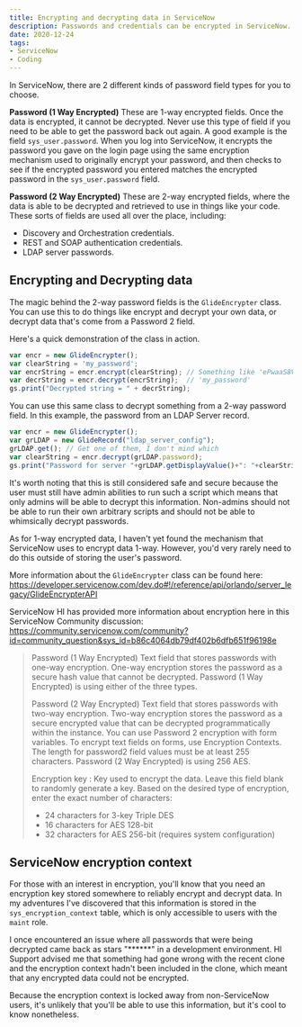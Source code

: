 ```yaml
---
title: Encrypting and decrypting data in ServiceNow
description: Passwords and credentials can be encrypted in ServiceNow. Here's how you can decrypt the information to use later.
date: 2020-12-24
tags:
- ServiceNow
- Coding
---
```


In ServiceNow, there are 2 different kinds of password field types for you to choose.

**Password (1 Way Encrypted)**
These are 1-way encrypted fields. Once the data is encrypted, it cannot be decrypted. Never use this type of field if you need to be able to get the password back out again.
A good example is the field `sys_user.password`. When you log into ServiceNow, it encrypts the password you gave on the login page using the same encryption mechanism used to originally encrypt your password, and then checks to see if the encrypted password you entered matches the encrypted password in the `sys_user.password` field.

**Password (2 Way Encrypted)**
These are 2-way encrypted fields, where the data is able to be decrypted and retrieved to use in things like your code.
These sorts of fields are used all over the place, including:
* Discovery and Orchestration credentials.
* REST and SOAP authentication credentials.
* LDAP server passwords.

## Encrypting and Decrypting data
The magic behind the 2-way password fields is the `GlideEncrypter` class. You can use this to do things like encrypt and decrypt your own data, or decrypt data that's come from a Password 2 field.

Here's a quick demonstration of the class in action.

```js
var encr = new GlideEncrypter(); 
var clearString = 'my_password'; 
var encrString = encr.encrypt(clearString); // Something like 'ePwaaS8VRwM='
var decrString = encr.decrypt(encrString);  // 'my_password'
gs.print("Decrypted string = " + decrString);
```

You can use this same class to decrypt something from a 2-way password field. In this example, the password from an LDAP Server record.

```js
var encr = new GlideEncrypter();
var grLDAP = new GlideRecord("ldap_server_config");
grLDAP.get(); // Get one of them, I don't mind which
var clearString = encr.decrypt(grLDAP.password);
gs.print("Password for server "+grLDAP.getDisplayValue()+": "+clearString);
```

It's worth noting that this is still considered safe and secure because the user must still have admin abilities to run such a script which means that only admins will be able to decrypt this information. Non-admins should not be able to run their own arbitrary scripts and should not be able to whimsically decrypt passwords.

As for 1-way encrypted data, I haven't yet found the mechanism that ServiceNow uses to encrypt data 1-way. However, you'd very rarely need to do this outside of storing the user's password.

More information about the `GlideEncrypter` class can be found here: https://developer.servicenow.com/dev.do#!/reference/api/orlando/server_legacy/GlideEncrypterAPI

ServiceNow HI has provided more information about encryption here in this ServiceNow Community discussion: https://community.servicenow.com/community?id=community_question&sys_id=b86c4064db79df402b6dfb651f96198e

> Password (1 Way Encrypted) Text field that stores passwords with one-way encryption. One-way encryption stores the password as a secure hash value that cannot be decrypted.
> Password (1 Way Encrypted) is using either of the three types.
> 
> Password (2 Way Encrypted) Text field that stores passwords with two-way encryption. Two-way encryption stores the password as a secure encrypted value that can be decrypted programmatically within the instance. You can use Password 2 encryption with form variables. To encrypt text fields on forms, use Encryption Contexts. The length for password2 field values must be at least 255 characters.
> Password (2 Way Encrypted) is using 256 AES.
> 
> Encryption key :
> Key used to encrypt the data. Leave this field blank to randomly generate a key. Based on the desired type of encryption, enter the exact number of characters:
> 
> * 24 characters for 3-key Triple DES
> * 16 characters for AES 128-bit
> * 32 characters for AES 256-bit (requires system configuration)

## ServiceNow encryption context
For those with an interest in encryption, you'll know that you need an encryption key stored somewhere to reliably encrypt and decrypt data. In my adventures I've discovered that this information is stored in the `sys_encryption_context` table, which is only accessible to users with the `maint` role.

I once encountered an issue where all passwords that were being decrypted came back as stars "\*\*\*\*\*\*" in a development environment. HI Support advised me that something had gone wrong with the recent clone and the encryption context hadn't been included in the clone, which meant that any encrypted data could not be encrypted.

Because the encryption context is locked away from non-ServiceNow users, it's unlikely that you'll be able to use this information, but it's cool to know nonetheless. 
